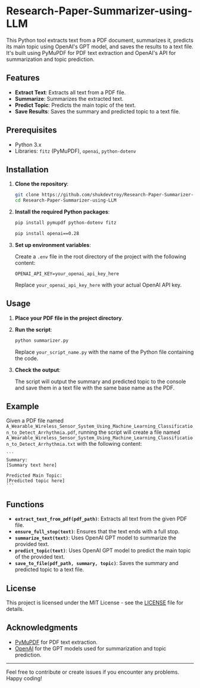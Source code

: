# Research-Paper-Summarizer-using-LLM

This Python tool extracts text from a PDF document, summarizes it, predicts its main topic using OpenAI's GPT model, and saves the results to a text file. It's built using PyMuPDF for PDF text extraction and OpenAI's API for summarization and topic prediction.

## Features

- **Extract Text**: Extracts all text from a PDF file.
- **Summarize**: Summarizes the extracted text.
- **Predict Topic**: Predicts the main topic of the text.
- **Save Results**: Saves the summary and predicted topic to a text file.

## Prerequisites

- Python 3.x
- Libraries: `fitz` (PyMuPDF), `openai`, `python-dotenv`

## Installation

1. **Clone the repository**:

    ```bash
    git clone https://github.com/shukdevtroy/Research-Paper-Summarizer-using-LLM.git
    cd Research-Paper-Summarizer-using-LLM
    ```

2. **Install the required Python packages**:

    ```bash
    pip install pymupdf python-dotenv fitz
    ```
    ```bash
    pip install openai==0.28
    ```

3. **Set up environment variables**:

    Create a `.env` file in the root directory of the project with the following content:

    ```
    OPENAI_API_KEY=your_openai_api_key_here
    ```

    Replace `your_openai_api_key_here` with your actual OpenAI API key.

## Usage

1. **Place your PDF file in the project directory**.

2. **Run the script**:

    ```bash
    python summarizer.py
    ```

    Replace `your_script_name.py` with the name of the Python file containing the code.

3. **Check the output**:

    The script will output the summary and predicted topic to the console and save them in a text file with the same base name as the PDF.

## Example

Given a PDF file named `A_Wearable_Wireless_Sensor_System_Using_Machine_Learning_Classification_to_Detect_Arrhythmia.pdf`, running the script will create a file named `A_Wearable_Wireless_Sensor_System_Using_Machine_Learning_Classification_to_Detect_Arrhythmia.txt` with the following content:

    ```
    Summary:
    [Summary text here]

    Predicted Main Topic:
    [Predicted topic here]
    ```

## Functions

- **`extract_text_from_pdf(pdf_path)`**: Extracts all text from the given PDF file.
- **`ensure_full_stop(text)`**: Ensures that the text ends with a full stop.
- **`summarize_text(text)`**: Uses OpenAI GPT model to summarize the provided text.
- **`predict_topic(text)`**: Uses OpenAI GPT model to predict the main topic of the provided text.
- **`save_to_file(pdf_path, summary, topic)`**: Saves the summary and predicted topic to a text file.

## License

This project is licensed under the MIT License - see the [LICENSE](LICENSE) file for details.

## Acknowledgments

- [PyMuPDF](https://pymupdf.readthedocs.io/en/latest/) for PDF text extraction.
- [OpenAI](https://openai.com) for the GPT models used for summarization and topic prediction.

---

Feel free to contribute or create issues if you encounter any problems. Happy coding!
